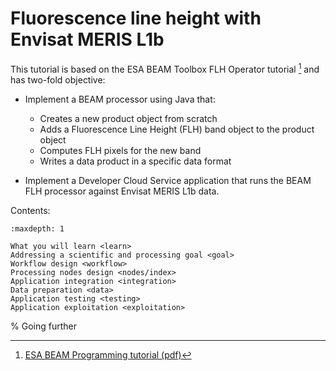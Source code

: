 # Fluorescence line height with Envisat MERIS L1b

This tutorial is based on the ESA BEAM Toolbox FLH Operator tutorial [^f1] and has two-fold objective:

- Implement a BEAM processor using Java that:

  - Creates a new product object from scratch
  - Adds a Fluorescence Line Height (FLH) band object to the product object
  - Computes FLH pixels for the new band
  - Writes a data product in a specific data format

- Implement a Developer Cloud Service application that runs the BEAM FLH processor against Envisat MERIS L1b data.

Contents:

```{toctree}
:maxdepth: 1

What you will learn <learn>
Addressing a scientific and processing goal <goal>
Workflow design <workflow>
Processing nodes design <nodes/index>
Application integration <integration>
Data preparation <data>
Application testing <testing>
Application exploitation <exploitation>
```

% Going further <further>

[^f1]: [ESA BEAM Programming tutorial (pdf)](http://www.brockmann-consult.de/beam/tutorials/ESRINWorkshop2012/BEAM_Programming_Tutorial_20121018.pdf)

